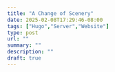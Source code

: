 ```yaml
---
title: "A Change of Scenery"
date: 2025-02-08T17:29:46-08:00
tags: ["Hugo","Server","Website"]
type: post
url: ""
summary: ""
description: ""
draft: true
---
```


